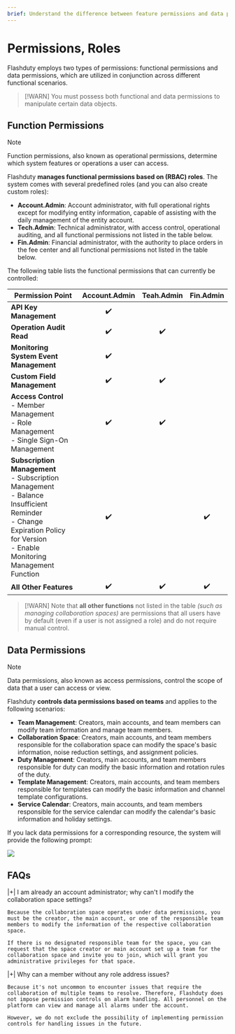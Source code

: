 ```yaml
---
brief: Understand the difference between feature permissions and data permissions
---
```


# Permissions, Roles

Flashduty employs two types of permissions: functional permissions and data permissions, which are utilized in conjunction across different functional scenarios.

> [!WARN]
> You must possess both functional and data permissions to manipulate certain data objects.

## Function Permissions
> [!NOTE]
> Function permissions, also known as operational permissions, determine which system features or operations a user can access.

Flashduty **manages functional permissions based on (RBAC) roles**. The system comes with several predefined roles (and you can also create custom roles):

- **Account.Admin**: Account administrator, with full operational rights except for modifying entity information, capable of assisting with the daily management of the entity account.
- **Tech.Admin**: Technical administrator, with access control, operational auditing, and all functional permissions not listed in the table below.
- **Fin.Admin**: Financial administrator, with the authority to place orders in the fee center and all functional permissions not listed in the table below.

The following table lists the functional permissions that can currently be controlled:

| Permission Point | Account.Admin | Teah.Admin | Fin.Admin |
| ------------ | :--------: | :--------:  | :--------: |
| **API Key Management**    | ✔️       |            |            |
| **Operation Audit Read**     | ✔️ | ✔️ |  |
| **Monitoring System Event Management**    | ✔️ |  |  |
| **Custom Field Management**    | ✔️ | ✔️ |  |
| **Access Control**<br>- Member Management<br>- Role Management<br>- Single Sign-On Management     | ✔️ | ✔️ |  |
| **Subscription Management**<br>- Subscription Management<br>- Balance Insufficient Reminder<br>- Change Expiration Policy for Version<br>- Enable Monitoring Management Function    | ✔️ |  | ✔️ |
| **All Other Features** | ✔️ | ✔️ | ✔️ |

> [!WARN]
> Note that **all other functions** not listed in the table *(such as managing collaboration spaces)* are permissions that all users have by default (even if a user is not assigned a role) and do not require manual control.

## Data Permissions
> [!NOTE]
> Data permissions, also known as access permissions, control the scope of data that a user can access or view.

Flashduty **controls data permissions based on teams** and applies to the following scenarios:

- **Team Management**: Creators, main accounts, and team members can modify team information and manage team members.
- **Collaboration Space**: Creators, main accounts, and team members responsible for the collaboration space can modify the space's basic information, noise reduction settings, and assignment policies.
- **Duty Management**: Creators, main accounts, and team members responsible for duty can modify the basic information and rotation rules of the duty.
- **Template Management**: Creators, main accounts, and team members responsible for templates can modify the basic information and channel template configurations.
- **Service Calendar**: Creators, main accounts, and team members responsible for the service calendar can modify the calendar's basic information and holiday settings.

If you lack data permissions for a corresponding resource, the system will provide the following prompt:

![](https://fcdoc.github.io/img/zh/flashduty/feature/permission_overview/1.avif)

## FAQs

|+| I am already an account administrator; why can't I modify the collaboration space settings?

    Because the collaboration space operates under data permissions, you must be the creator, the main account, or one of the responsible team members to modify the information of the respective collaboration space.

    If there is no designated responsible team for the space, you can request that the space creator or main account set up a team for the collaboration space and invite you to join, which will grant you administrative privileges for that space.

|+| Why can a member without any role address issues?

    Because it's not uncommon to encounter issues that require the collaboration of multiple teams to resolve. Therefore, Flashduty does not impose permission controls on alarm handling. All personnel on the platform can view and manage all alarms under the account.

    However, we do not exclude the possibility of implementing permission controls for handling issues in the future.